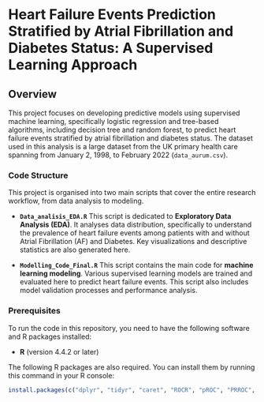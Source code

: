 # Heart Failure Events Prediction Stratified by Atrial Fibrillation and Diabetes Status: A Supervised Learning Approach

## Overview

This project focuses on developing predictive models using supervised machine learning,
specifically logistic regression and tree-based algorithms, including decision tree and random forest, to predict heart failure events stratified
by atrial fibrillation and diabetes status. The dataset used in this analysis is a large dataset from
the UK primary health care spanning from January 2, 1998, to February 2022 (`data_aurum.csv`).

### Code Structure

This project is organised into two main scripts that cover the entire research workflow, from data analysis to modeling.

* **`Data_analisis_EDA.R`**
    This script is dedicated to **Exploratory Data Analysis (EDA)**. It analyses data distribution, specifically to understand the prevalence of heart failure events among patients with and without Atrial Fibrillation (AF) and Diabetes. Key visualizations and descriptive statistics are also generated here.

* **`Modelling_Code_Final.R`**
    This script contains the main code for **machine learning modeling**. Various supervised learning models are trained and evaluated here to predict heart failure events. This script also includes model validation processes and performance analysis.

### Prerequisites

To run the code in this repository, you need to have the following software and R packages installed:

* **R** (version 4.4.2 or later)

The following R packages are also required. You can install them by running this command in your R console:

```R
install.packages(c("dplyr", "tidyr", "caret", "ROCR", "pROC", "PRROC", "randomForest", "ranger", "rpart", "rpart.plot", "DescTools", "reshape2", "car", "tibble", "rms", "xtable", "ggplot2", "ggrepel", "psych", "parallel", "doParallel", "scales"))
